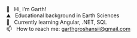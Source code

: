 👋  &nbsp;&nbsp;Hi, I’m Garth! <br/>
⛰️  &nbsp;&nbsp;Educational background in Earth Sciences <br/>
🌱 &nbsp;&nbsp;Currently learning Angular, .NET, SQL <br/>
📫  &nbsp;&nbsp;How to reach me: garthgroshansii@gmail.com <br/>


<!---
ggroshansii/ggroshansii is a ✨ special ✨ repository because its `README.md` (this file) appears on your GitHub profile.
You can click the Preview link to take a look at your changes.
--->
